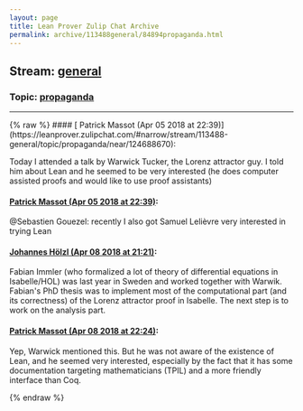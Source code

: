 ```yaml
---
layout: page
title: Lean Prover Zulip Chat Archive 
permalink: archive/113488general/84894propaganda.html
---
```


## Stream: [general](https://leanprover-community.github.io/archive/113488general/index.html)
### Topic: [propaganda](https://leanprover-community.github.io/archive/113488general/84894propaganda.html)

---

<base href="https://leanprover.zulipchat.com">
{% raw %}
#### [ Patrick Massot (Apr 05 2018 at 22:39)](https://leanprover.zulipchat.com/#narrow/stream/113488-general/topic/propaganda/near/124688670):
<p>Today I attended a talk by Warwick Tucker, the Lorenz attractor guy. I told him about Lean and he seemed to be very interested (he does computer assisted proofs and would like to use proof assistants)</p>

#### [ Patrick Massot (Apr 05 2018 at 22:39)](https://leanprover.zulipchat.com/#narrow/stream/113488-general/topic/propaganda/near/124688676):
<p><span class="user-mention" data-user-id="110050">@Sebastien Gouezel</span>: recently I also got Samuel Lelièvre very interested in trying Lean</p>

#### [ Johannes Hölzl (Apr 08 2018 at 21:21)](https://leanprover.zulipchat.com/#narrow/stream/113488-general/topic/propaganda/near/124807667):
<p>Fabian Immler (who formalized a lot of theory of differential equations in Isabelle/HOL) was last year in Sweden and worked together with Warwik. Fabian's PhD thesis was to implement most of the computational part (and its correctness) of the Lorenz attractor proof in Isabelle. The next step is to work on the analysis part.</p>

#### [ Patrick Massot (Apr 08 2018 at 22:24)](https://leanprover.zulipchat.com/#narrow/stream/113488-general/topic/propaganda/near/124809315):
<p>Yep, Warwick mentioned this. But he was not aware of the existence of Lean, and he seemed very interested, especially by the fact that it has some documentation targeting mathematicians (TPIL) and a more friendly interface than Coq.</p>


{% endraw %}
